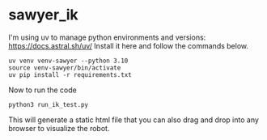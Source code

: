 # sawyer_ik

I'm using uv to manage python environments and versions: https://docs.astral.sh/uv/
Install it here and follow the commands below.

```
uv venv venv-sawyer --python 3.10
source venv-sawyer/bin/activate
uv pip install -r requirements.txt
```

Now to run the code
```
python3 run_ik_test.py
```

This will generate a static html file that you can also drag and drop into any browser to visualize the robot.